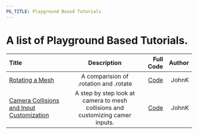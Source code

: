 ```yaml
---
PG_TITLE: Playground Based Tutorials
---
```


# A list of Playground Based Tutorials.

| Title| Description | Full Code | Author|
| :------------ |:---------------:| -----:| -----:|
| [Rotating a Mesh](https://www.babylonjs-playground.com/#KNSQD7) | A comparision of .rotation and .rotate | [Code](https://github.com/BabylonJSGuide/pbt/blob/master/rotate.js) | JohnK |
| [Camera Collisions and Input Customization](https://www.babylonjs-playground.com/#97EYJW) | A step by step look at camera to mesh collisions and customizing camer inputs. | [Code](https://github.com/BabylonJSGuide/pbt/blob/master/cameracollide.js) | JohnK |


